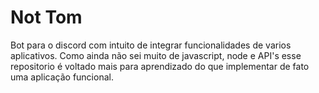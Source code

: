 # Not Tom

Bot para o discord com intuito de integrar funcionalidades de varios aplicativos.
Como ainda não sei muito de javascript, node e API's esse repositorio é voltado mais para aprendizado do que
implementar de fato uma aplicação funcional.
